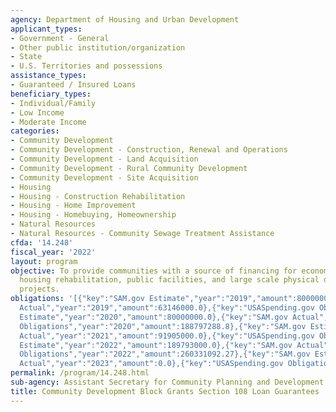 ```yaml
---
agency: Department of Housing and Urban Development
applicant_types:
- Government - General
- Other public institution/organization
- State
- U.S. Territories and possessions
assistance_types:
- Guaranteed / Insured Loans
beneficiary_types:
- Individual/Family
- Low Income
- Moderate Income
categories:
- Community Development
- Community Development - Construction, Renewal and Operations
- Community Development - Land Acquisition
- Community Development - Rural Community Development
- Community Development - Site Acquisition
- Housing
- Housing - Construction Rehabilitation
- Housing - Home Improvement
- Housing - Homebuying, Homeownership
- Natural Resources
- Natural Resources - Community Sewage Treatment Assistance
cfda: '14.248'
fiscal_year: '2022'
layout: program
objective: To provide communities with a source of financing for economic development,
  housing rehabilitation, public facilities, and large scale physical development
  projects.
obligations: '[{"key":"SAM.gov Estimate","year":"2019","amount":80000000.0},{"key":"SAM.gov
  Actual","year":"2019","amount":63146000.0},{"key":"USASpending.gov Obligations","year":"2019","amount":217399456.0},{"key":"SAM.gov
  Estimate","year":"2020","amount":80000000.0},{"key":"SAM.gov Actual","year":"2020","amount":38654000.0},{"key":"USASpending.gov
  Obligations","year":"2020","amount":188797288.8},{"key":"SAM.gov Estimate","year":"2021","amount":100000000.0},{"key":"SAM.gov
  Actual","year":"2021","amount":91905000.0},{"key":"USASpending.gov Obligations","year":"2021","amount":216539115.7},{"key":"SAM.gov
  Estimate","year":"2022","amount":189793000.0},{"key":"SAM.gov Actual","year":"2022","amount":171293000.0},{"key":"USASpending.gov
  Obligations","year":"2022","amount":260331092.27},{"key":"SAM.gov Estimate","year":"2023","amount":300000000.0},{"key":"SAM.gov
  Actual","year":"2023","amount":0.0},{"key":"USASpending.gov Obligations","year":"2023","amount":101040348.45}]'
permalink: /program/14.248.html
sub-agency: Assistant Secretary for Community Planning and Development
title: Community Development Block Grants Section 108 Loan Guarantees
---
```


